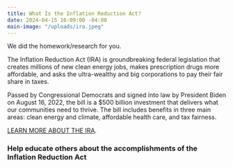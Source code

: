 ```yaml
---
title: What Is the Inflation Reduction Act?
date: 2024-04-15 16:09:00 -04:00
main-image: "/uploads/ira.jpeg"
---
```


We did the homework/research for you. 
 
The Inflation Reduction Act (IRA) is groundbreaking federal legislation that creates millions of new clean energy jobs, makes prescription drugs more affordable, and asks the ultra-wealthy and big corporations to pay their fair share in taxes.

Passed by Congressional Democrats and signed into law by President Biden on August 16, 2022, the bill is a $500 billion investment that delivers what our communities need to thrive. The bill includes benefits in three main areas: clean energy and climate, affordable health care, and tax fairness. 
  
<a class="nav-link" href="https://indivisible.org/resource/what-inflation-reduction-act-ira">LEARN MORE ABOUT THE IRA</a>.
 
### Help educate others about the accomplishments of the Inflation Reduction Act

